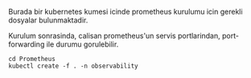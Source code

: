 Burada bir kubernetes kumesi icinde prometheus kurulumu icin gerekli dosyalar bulunmaktadir. 

Kurulum sonrasinda, calisan prometheus'un servis portlarindan, port-forwarding ile durumu gorulebilir.

```
cd Prometheus
kubectl create -f . -n observability
```